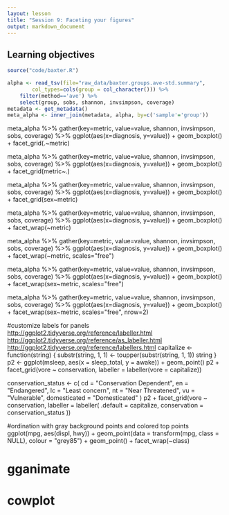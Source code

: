 ```yaml
---
layout: lesson
title: "Session 9: Faceting your figures"
output: markdown_document
---
```




## Learning objectives




```r
source("code/baxter.R")

alpha <- read_tsv(file="raw_data/baxter.groups.ave-std.summary",
		col_types=cols(group = col_character())) %>%
	filter(method=='ave') %>%
	select(group, sobs, shannon, invsimpson, coverage)
metadata <- get_metadata()
meta_alpha <- inner_join(metadata, alpha, by=c('sample'='group'))
```


meta_alpha %>% gather(key=metric, value=value, shannon, invsimpson, sobs, coverage) %>% ggplot(aes(x=diagnosis, y=value)) + geom_boxplot() + facet_grid(.~metric)

meta_alpha %>% gather(key=metric, value=value, shannon, invsimpson, sobs, coverage) %>% ggplot(aes(x=diagnosis, y=value)) + geom_boxplot() + facet_grid(metric~.)

meta_alpha %>% gather(key=metric, value=value, shannon, invsimpson, sobs, coverage) %>% ggplot(aes(x=diagnosis, y=value)) + geom_boxplot() + facet_grid(sex~metric)



meta_alpha %>% gather(key=metric, value=value, shannon, invsimpson, sobs, coverage) %>% ggplot(aes(x=diagnosis, y=value)) + geom_boxplot() + facet_wrap(~metric)

meta_alpha %>% gather(key=metric, value=value, shannon, invsimpson, sobs, coverage) %>% ggplot(aes(x=diagnosis, y=value)) + geom_boxplot() + facet_wrap(~metric, scales="free")

meta_alpha %>% gather(key=metric, value=value, shannon, invsimpson, sobs, coverage) %>% ggplot(aes(x=diagnosis, y=value)) + geom_boxplot() + facet_wrap(sex~metric, scales="free")



meta_alpha %>% gather(key=metric, value=value, shannon, invsimpson, sobs, coverage) %>% ggplot(aes(x=diagnosis, y=value)) + geom_boxplot() + facet_wrap(sex~metric, scales="free", nrow=2)



#customize labels for panels
http://ggplot2.tidyverse.org/reference/labeller.html
http://ggplot2.tidyverse.org/reference/as_labeller.html
http://ggplot2.tidyverse.org/reference/labellers.html
capitalize <- function(string) {
  substr(string, 1, 1) <- toupper(substr(string, 1, 1))
  string
}
p2 <- ggplot(msleep, aes(x = sleep_total, y = awake)) + geom_point()
p2 + facet_grid(vore ~ conservation, labeller = labeller(vore = capitalize))

conservation_status <- c(
  cd = "Conservation Dependent",
  en = "Endangered",
  lc = "Least concern",
  nt = "Near Threatened",
  vu = "Vulnerable",
  domesticated = "Domesticated"
)
p2 + facet_grid(vore ~ conservation, labeller = labeller(
  .default = capitalize,
  conservation = conservation_status
))


#ordination with gray background points and colored top points
ggplot(mpg, aes(displ, hwy)) +
  geom_point(data = transform(mpg, class = NULL), colour = "grey85") +
  geom_point() +
  facet_wrap(~class)



# gganimate



# cowplot
